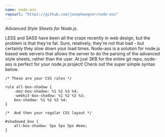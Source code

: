 ```yaml
---
name: node-ass
repourl: "https://github.com/josephwegner/node-ass"
---
```

_Advanced Style Sheets for Node.js._  

LESS and SASS have been all the craze recently in web design, but the problem is that they're fat. Sure, relatively, they're not that bad - but certainly they slow down your load times. Node-ass is a solution for node.js based web servers that allows the server to do the parsing of the advanced style sheets, rather than the user. At just 3KB for the entire git repo, node-ass is perfect for your node.js project!  Check out the super simple syntax below.

	/* These are your CSS rules */

	rule all-box-shadow {
		-moz-box-shadow: %1 %2 %3 %4;
		-webkit-box-shadow: %1 %2 %3 %3;
		box-shadow: %1 %2 %3 %4;
	}

	/*  And then your regular CSS layout */

	#shadowed_box {
		all-box-shadow: 5px 5px 5px #eee;
	}
